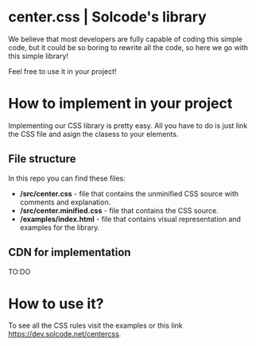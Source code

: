 # center.css | Solcode's library

We believe that most developers are fully capable of coding this simple code, but it could be so boring to rewrite all the code, so here we go with this simple library!

Feel free to use it in your project!

# How to implement in your project
Implementing our CSS library is pretty easy. All you have to do is just link the CSS file and asign the clasess to your elements.

## File structure

In this repo you can find these files:

 - **/src/center.css** - file that contains the unminified CSS source with comments and explanation. 
 - **/src/center.minified.css** - file that contains the CSS source.
 - **/examples/index.html** - file that contains visual representation and examples for the library.


## CDN for implementation

  TO:DO

# How to use it?

To see all the CSS rules visit the examples or this link https://dev.solcode.net/centercss.